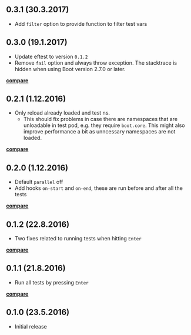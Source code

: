 ## 0.3.1 (30.3.2017)

- Add `filter` option to provide function to filter test vars

## 0.3.0 (19.1.2017)

- Update eftest to version `0.1.2`
- Remove `fail` option and always throw exception. The stacktrace is hidden when using Boot version 2.7.0 or later.

**[compare](https://github.com/metosin/boot-alt-test/compare/0.2.1...0.3.0)**

## 0.2.1 (1.12.2016)

- Only reload already loaded and test ns.
    - This should fix problems in case there are namespaces that are
    unloadable in test pod, e.g. they require `boot.core`. This might also
    improve performance a bit as unncessary namespaces are not loaded.

**[compare](https://github.com/metosin/boot-alt-test/compare/0.2.0...0.2.1)**

## 0.2.0 (1.12.2016)

- Default `parallel` off
- Add hooks `on-start` and `on-end`, these are run before and after all the tests

**[compare](https://github.com/metosin/boot-alt-test/compare/0.1.2...0.2.0)**

## 0.1.2 (22.8.2016)

- Two fixes related to running tests when hitting `Enter`

**[compare](https://github.com/metosin/boot-alt-test/compare/0.1.1...0.1.2)**

## 0.1.1 (21.8.2016)

- Run all tests by pressing `Enter`

**[compare](https://github.com/metosin/boot-alt-test/compare/0.1.0...0.1.1)**

## 0.1.0 (23.5.2016)

- Initial release
